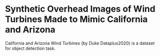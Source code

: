 # Synthetic Overhead Images of Wind Turbines Made to Mimic California and Arizona

California and Arizona Wind Turbines (by Duke Dataplus2020) is a dataset for object detection task.